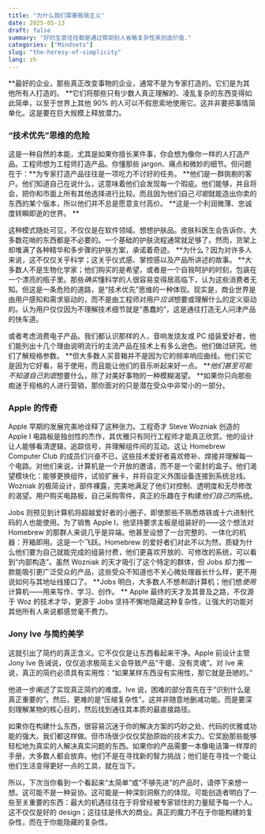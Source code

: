 ```yaml
---
title: "为什么我们需要极简主义"
date: 2025-05-13
draft: false
summary: "好的生意往往都是通过帮助别人省略复杂性来创造价值."
categories: ["Mindsets"]
slug: "the-heresy-of-simplicity"
lang: zh
---
```


**最好的企业，那些真正改变事物的企业，通常不是为专家打造的。它们是为其他所有人打造的。 **它们将那些只有少数人真正理解的、凌乱复杂的东西变得如此简单，以至于世界上其他 90% 的人可以不假思索地使用它。这并非要把事情简单化。这是要在巨大规模上释放潜力。

### “技术优先”思维的危险

这是一种自然的本能，尤其是如果你擅长某件事，你会想为像你一样的人打造产品。工程师想为工程师打造产品。你懂那些 jargon、痛点和微妙的细节。但问题在于：**为专家打造产品往往是一项吃力不讨好的任务。 **他们是一群挑剔的客户。他们知道自己在说什么，这意味着他们会发现每一个瑕疵。他们能够，并且将会，把你和市面上所有其他选择进行比较。而且因为他们自己*可能*就能造出你卖的东西的某个版本，所以他们并不总是愿意支付高价。 **这是一个利润微薄、忠诚度转瞬即逝的世界。 **

这种模式随处可见，不仅仅是在软件领域。想想护肤品。皮肤科医生会告诉你，大多数花哨的东西都是不必要的。一个基础的护肤流程通常就足够了。然而，货架上却堆满了各种精华和多步骤的护肤方案，承诺着奇迹。 **为什么？因为对许多人来说，这不仅仅关乎科学；这关乎仪式感、掌控感以及产品所讲述的故事。 **大多数人不是生物化学家；他们购买的是希望，或者是一个自我呵护的时刻，包装在一个漂亮的瓶子里。那些*确实*懂科学的人很容易变得居高临下，认为这些消费者无知。但这是一条危险的道路，是“技术优先”思维的一种体现。现实是，商业世界是由用户感知和需求驱动的，而不是由工程师对用户*应该*想要或理解什么的定义驱动的。认为用户仅仅因为不理解技术细节就是“愚蠢的”，这是通往打造无人问津产品的快车道。

或者考虑消费电子产品。我们都认识那样的人，音响发烧友或 PC 组装爱好者，他们能列出十几个理由说明流行的主流产品在技术上有多么逊色。他们做过研究。他们了解规格参数。 **但大多数人买音箱并不是因为它的频率响应曲线。他们买它是因为它好看，易于使用，而且能让他们的音乐听起来好一点。 ****他们甚至可能不知道自己*到底*想要什么，除了对美好事物的一种模糊渴望。 **如果你只向那些痴迷于规格的人进行营销，那你面对的只是潜在受众中非常小的一部分。

### Apple 的传奇

Apple 早期的发展完美地诠释了这种张力。工程奇才 Steve Wozniak 创造的 Apple I 电路板是独创性的杰作，其优雅只有同行工程师才能真正欣赏。他的设计让人能够看清逻辑，追踪信号，并理解组件间的互动。这让 Homebrew Computer Club 的成员们兴奋不已，这些技术爱好者喜欢修补、焊接并理解每一个电路。对他们来说，计算机是一个开放的邀请，而不是一个密封的盒子。他们渴望模块化：能够更换组件，试验扩展卡，并将自定义外围设备连接到系统总线。Wozniak 的极简设计，部件裸露，完美地满足了他们对控制、透明度和无尽修改的渴望。用户购买电路板，自己采购零件，真正的乐趣在于构建*他们自己的*系统。

Jobs 则预见到计算机将超越爱好者的小圈子，即使那些不熟悉烙铁或十六进制代码的人也能使用。为了销售 Apple I，他坚持要求主板是组装好的——这个想法对 Homebrew 的那群人来说几乎是异端。他甚至设想了一台完整的、一体化的机器：开箱即用。这是一个飞跃。Homebrew 的爱好者们对此不以为然，质疑为什么他们要为自己就能完成的组装付费，他们更喜欢开放的、可修改的系统，可以看到“内部构造”。虽然 Wozniak 的天才吸引了这个特定的群体，但 Jobs 却力推一款能吸引更广泛受众的产品，这些受众不知道也不关心微处理器长什么样，更不用说如何与其地址线接口了。 **Jobs 明白，大多数人不想*制造*计算机；他们想*使用*计算机——用来写作、学习、创作。 ** Apple 最终的天才及其普及之路，不仅源于 Woz 的技术才华，更源于 Jobs 坚持不懈地隐藏这种复杂性，让强大的功能对其他所有人来说都感觉毫不费力。

### Jony Ive 与简约美学

这就引出了简约的真正含义。它不仅仅是让东西看起来干净。Apple 前设计主管 Jony Ive 告诫说，仅仅追求极简主义会导致产品“干瘪、没有灵魂”。对 Ive 来说，真正的简约必须具有实用性：“如果某样东西没有实用性，那它就是丑陋的。”

他进一步阐述了实现真正简约的难度。Ive 说，困难的部分首先在于“识别什么是真正重要的”。然后，更难的是“压缩复杂性”。这并非随意地删减功能。而是要深刻理解某物的核心目的，然后找到通往其本质的最直接路径。

如果你在构建什么东西，很容易沉迷于你的解决方案的巧妙之处、代码的优雅或功能的强大。我们都这样做。但市场很少仅仅奖励原始的技术实力。它奖励那些能够轻松地为真实的人解决真实问题的东西。如果你的产品需要一本像电话簿一样厚的手册，大多数人都会放弃。他们不是在寻找新的智力挑战；他们是在寻找一个能让他们生活变得更好一点的工具，就在当下。

所以，下次当你看到一个看起来“太简单”或“不够先进”的产品时，请停下来想一想。这可能不是一种妥协。这可能是一种深刻洞察力的体现。可能创造者明白了一些至关重要的东西：最大的机遇往往在于将曾经被专家锁住的力量赋予每一个人。这不仅仅是好的 design；这往往是伟大的商业。真正的魔力不在于你能构建的复杂性，而在于你能隐藏的复杂性。